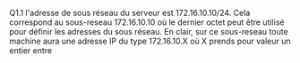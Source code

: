 Q1.1 l'adresse de sous réseau du serveur est 172.16.10.10/24. Cela correspond au sous-reseau 172.16.10.10 où le dernier octet peut être utilisé pour définir les adresses du sous réseau. En clair, sur ce sous-reseau toute machine aura une adresse IP du type 172.16.10.X où X prends pour valeur un entier entre 
